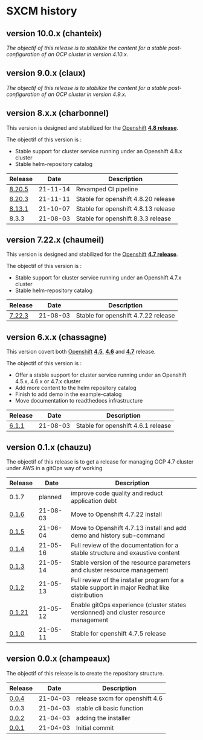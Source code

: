 # SXCM history

## version 10.0.x (chanteix)

_The objectif of this release is to stabilize the content for a stable post-configuration of an OCP cluster in version 4.10.x._

## version 9.0.x (claux)

_The objectif of this release is to stabilize the content for a stable post-configuration of an OCP cluster in version 4.9.x._

## version 8.x.x (charbonnel)

This version is designed and stabilized for the [Openshift](https://docs.openshift.com) **[4.8 release](https://docs.openshift.com/container-platform/4.8)**.

The objectif of this version is :

- Stable support for cluster service running under an Openshift 4.8.x cluster
- Stable helm-repository catalog

| Release                                                         | Date     | Description                         |
| --------------------------------------------------------------- | -------- | ----------------------------------- |
| [8.20.5](https://github.com/startxfr/sxcm/releases/tag/v8.20.5) | 21-11-14 | Revamped CI pipeline                |
| [8.20.3](https://github.com/startxfr/sxcm/releases/tag/v8.20.3) | 21-11-11 | Stable for openshift 4.8.20 release |
| [8.13.1](https://github.com/startxfr/sxcm/releases/tag/v8.13.1) | 21-10-07 | Stable for openshift 4.8.13 release |
| 8.3.3                                                           | 21-08-03 | Stable for openshift 8.3.3 release  |

## version 7.22.x (chaumeil)

This version is designed and stabilized for the [Openshift](https://docs.openshift.com) **[4.7 release](https://docs.openshift.com/container-platform/4.7)**.

The objectif of this version is :

- Stable support for cluster service running under an Openshift 4.7.x cluster
- Stable helm-repository catalog

| Release                                                         | Date     | Description                         |
| --------------------------------------------------------------- | -------- | ----------------------------------- |
| [7.22.3](https://github.com/startxfr/sxcm/releases/tag/v7.22.3) | 21-08-03 | Stable for openshift 4.7.22 release |

## version 6.x.x (chassagne)

This version covert both [Openshift](https://docs.openshift.com) **[4.5](https://docs.openshift.com/container-platform/4.5)**, **[4.6](https://docs.openshift.com/container-platform/4.6)** and **[4.7](https://docs.openshift.com/container-platform/4.7)** release.

The objectif of this version is :

- Offer a stable support for cluster service running under an Openshift 4.5.x, 4.6.x or 4.7.x cluster
- Add more content to the helm repository catalog
- Finish to add demo in the example-catalog
- Move documentation to readthedocs infrastructure

| Release                                                       | Date     | Description                        |
| ------------------------------------------------------------- | -------- | ---------------------------------- |
| [6.1.1](https://github.com/startxfr/sxcm/releases/tag/v6.1.1) | 21-08-03 | Stable for openshift 4.6.1 release |

## version 0.1.x (chauzu)

The objectif of this release is to get a release for managing OCP 4.7 cluster under AWS in a gitOps way of working

| Release                                                        | Date     | Description                                                                                 |
| -------------------------------------------------------------- | -------- | ------------------------------------------------------------------------------------------- |
| 0.1.7                                                          | planned  | improve code quality and reduct application debt                                            |
| [0.1.6](https://github.com/startxfr/sxcm/releases/tag/v0.1.6)  | 21-08-03 | Move to Openshift 4.7.22 install                                                            |
| [0.1.5](https://github.com/startxfr/sxcm/releases/tag/v0.1.5)  | 21-06-04 | Move to Openshift 4.7.13 install and add demo and history sub-command                       |
| [0.1.4](https://github.com/startxfr/sxcm/releases/tag/v0.1.4)  | 21-05-16 | Full review of the documentation for a stable structure and exaustive content               |
| [0.1.3](https://github.com/startxfr/sxcm/releases/tag/v0.1.3)  | 21-05-14 | Stable version of the resource parameters and cluster resource management                   |
| [0.1.2](https://github.com/startxfr/sxcm/releases/tag/v0.1.2)  | 21-05-13 | Full review of the installer program for a stable support in major Redhat like distribution |
| [0.1.21](https://github.com/startxfr/sxcm/releases/tag/v0.1.1) | 21-05-12 | Enable gitOps experience (cluster states versionned) and cluster resource management        |
| [0.1.0](https://github.com/startxfr/sxcm/releases/tag/v0.1.0)  | 21-05-11 | Stable for openshift 4.7.5 release                                                          |

## version 0.0.x (champeaux)

The objectif of this release is to create the repository structure.

| Release                                                       | Date     | Description                    |
| ------------------------------------------------------------- | -------- | ------------------------------ |
| [0.0.4](https://github.com/startxfr/sxcm/releases/tag/v0.0.4) | 21-04-03 | release sxcm for openshift 4.6 |
| 0.0.3                                                         | 21-04-03 | stable cli basic function      |
| [0.0.2](https://github.com/startxfr/sxcm/releases/tag/v0.0.2) | 21-04-03 | adding the installer           |
| [0.0.1](https://github.com/startxfr/sxcm/releases/tag/v0.0.1) | 21-04-03 | Initial commit                 |

